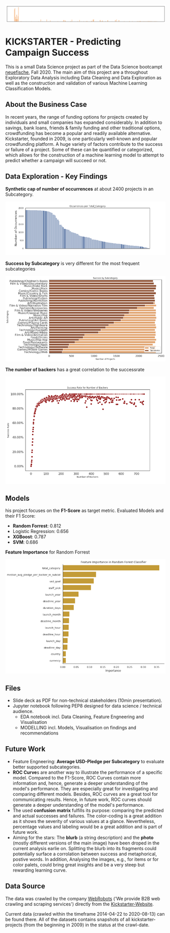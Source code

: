 <img src="./figures/FeatureImportance_All_presentation_RandomForest2.png" alt="FeatureImportance_All_presentation_RandomForest2" style="zoom: 200%;" />

# KICKSTARTER - Predicting Campaign Success

This is a small Data Science project as part of the Data Science bootcampt [neuefische](https://github.com/JonJae/nf_1st_project/blob/master/neuefische.de), Fall 2020.  The main aim of this project are a throughout Exploratory Data Analysis including Data Cleaning and Data Exploration as well as the construction and validation of various Machine Learning Classification Models. 

## About the Business Case 

In recent years, the range of funding options for projects created by individuals and small companies has expanded considerably. In addition to savings, bank loans, friends & family funding and other traditional options, crowdfunding has become a popular and readily available alternative. Kickstarter, founded in 2009, is one particularly well-known and popular crowdfunding platform. A huge variety of factors contribute to the success or failure of a project. Some of these can be quantified or categorized, which allows for the construction of a machine learning model to attempt to predict whether a campaign will succeed or not.

## Data Exploration - Key Findings

**Synthetic cap of number of occurrences** at about 2400 projects in an Subcategory. 

![Number of Projects in each Subcategory](./figures/count_total_category.png)

**Success by Subcategory** is very different for the most frequent subcategories

![success_per_total_cat](./figures/success_per_total_cat.png)

**The number of backers** has a great correlation to the successrate

<img src="./figures/success_rates_for_number_of_backers.png" alt="success_rates_for_number_of_backers" style="zoom:67%;" />

## Models 

his project focuses on the **F1-Score** as target metric. Evaluated Models and their F1 Score: 

- **Random Forrest**: 0.812
- Logistic Regression: 0.656
- **XGBoost**: 0.787
- **SVM**: 0.686

**Feature Importance** for Random Forrest

![FeatureImportance_Main_RandomForest](./figures/FeatureImportance_Main_RandomForest.png)

## Files

- Slide deck as PDF for non-technical stakeholders (10min  presentation).
- Jupyter notebook following PEP8 designed for data science / technical audience.
  - EDA notebook incl. Data Cleaning, Feature Engneering and Visualisation
  - MODELLING incl. Models, Visualisation on findings and recommendations 

## Future Work

- Feature Engneering: **Average USD-Pledge per Subcategory** to evaluate better supported subcategories.
- **ROC Curve**s are another way to illustrate the  performance of a specific model. Compared to the F1-Score, ROC Curves  contain more information and, hence, generate a deeper understanding of  the model's performance. They are especially great for investigating and comparing different models.  Besides, ROC curves are a great tool for  communicating results. Hence, in future work, ROC curves should generate a deeper understanding of the model's performance.
- The used **confusion matrix** fulfills its purpose:  comparing the predicted and actual successes and failures. The  color-coding is a great addition as it shows the severity of various  values at a glance. Nevertheless, percentage values and labeling would  be a great addition and is part of future work.
- Aiming for the stars: The **blurb** (a string description) and the **photo** (mostly different versions of the main image) have been droped in the  current analysis earlie on. Splitting the blurb into its fragments could potentially surface a corrolation between success and metaphorical,  postive words. In addition, Analysing the images, e.g., for items or for color palets, could bring great insights and be a very steep but  rewarding learning curve.



## Data Source

The data was crawled by the company [WebRobots](https://webrobots.io/) ('We provide B2B web crawling and scraping services') directly from the [Kickstarter-Website](https://www.kickstarter.com/).

Current data (crawled within the timeframe 2014-04-22 to 2020-08-13) can be found there.
 All of the datasets contains snapshots of all kickstarter-projects (from the beginning in 2009) in the status at the crawl-date.